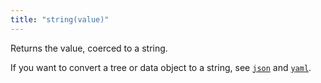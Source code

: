 ```yaml
---
title: "string(value)"
---
```


Returns the value, coerced to a string.

If you want to convert a tree or data object to a string, see [`json`](json.html) and [`yaml`](yaml.html).
